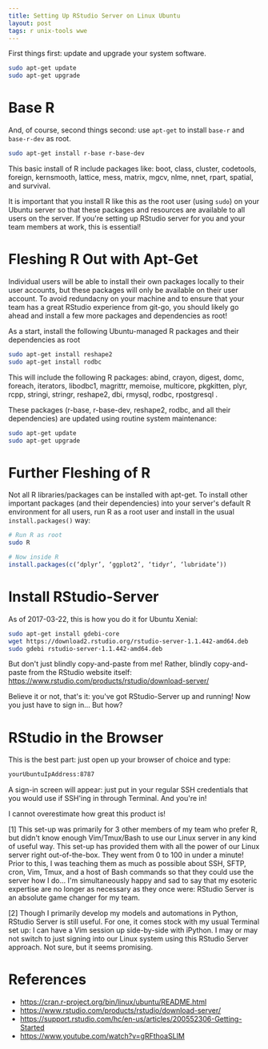 ```yaml
---
title: Setting Up RStudio Server on Linux Ubuntu
layout: post
tags: r unix-tools wwe
---
```


First things first: update and upgrade your system software.

```bash
sudo apt-get update
sudo apt-get upgrade
```

# Base R
And, of course, second things second: use `apt-get` to install `base-r` and `base-r-dev` as root.

```bash
sudo apt-get install r-base r-base-dev
```

This basic install of R  include packages like: boot, class, cluster, codetools, foreign, kernsmooth, lattice, mess, matrix, mgcv, 
nlme, nnet, rpart, spatial, and survival. 

It is important that you install R like this as the root user (using `sudo`) on your Ubuntu server so that these packages and resources 
are available to all users on the server.  If you're setting up RStudio server for you and your team members at work, this is essential!  


# Fleshing R Out with Apt-Get
Individual users will be able to install their own packages locally to their user accounts, but these packages will
only be available on their user account.  To avoid redundacny on your machine and to ensure that your team has a great
RStudio experience from git-go, you should likely go ahead and install a few more packages and dependencies as root!
 
As a start, install the following Ubuntu-managed R packages and their dependencies as root 

```bash
sudo apt-get install reshape2
sudo apt-get install rodbc
```

This will include the following R packages: abind, crayon, digest, domc, foreach, iterators, libodbc1, magrittr, memoise, multicore, pkgkitten, 
plyr, rcpp, stringi, stringr, reshape2, dbi, rmysql, rodbc, rpostgresql .
 
These packages (r-base, r-base-dev, reshape2, rodbc, and all their dependencies) are updated using routine system maintenance:

```bash
sudo apt-get update
sudo apt-get upgrade
```

# Further Fleshing of R
Not all R libraries/packages can be installed with apt-get.  To install other important packages (and their dependencies)
into your server's default R environment for all users, run R as a root user and install in the usual `install.packages()` way:
 
```bash
# Run R as root
sudo R
```

```r
# Now inside R
install.packages(c(‘dplyr’, ‘ggplot2’, ‘tidyr’, ‘lubridate’))
```
 
# Install RStudio-Server

As of 2017-03-22, this is how you do it for Ubuntu Xenial:

```bash
sudo apt-get install gdebi-core
wget https://download2.rstudio.org/rstudio-server-1.1.442-amd64.deb
sudo gdebi rstudio-server-1.1.442-amd64.deb
```

But don't just blindly copy-and-paste from me!  Rather, blindly copy-and-paste from the RStudio
website itself:  https://www.rstudio.com/products/rstudio/download-server/

Believe it or not, that's it: you've got RStudio-Server up and running!  Now you just have to sign in... But how?

# RStudio in the Browser
This is the best part: just open up your browser of choice and type:

```bash
yourUbuntuIpAddress:8787
```

A sign-in screen will appear: just put in your regular SSH credentials that you would use if SSH'ing in 
through Terminal.  And you're in!

I cannot overestimate how great this product is!  

[1] This set-up was primarily 
for 3 other members of my team who prefer R, but didn't know enough Vim/Tmux/Bash to use our Linux server 
in any kind of useful way.  This set-up has provided them with all the power of our Linux server
right out-of-the-box.  They went from 0 to 100 in under a minute!  Prior to this, I was teaching them
as much as possible about SSH, SFTP, cron, Vim, Tmux, and a host of Bash commands so that they could
use the server how I do...  I'm simultaneously happy and sad to say that my esoteric expertise are no 
longer as necessary as they once were: RStudio Server is an absolute game changer for my team.

[2] Though I primarily develop my models and automations in Python, RStudio Server is still useful. For one, it comes stock
with my usual Terminal set up: I can have a Vim session up side-by-side with iPython.  I may or may not switch to
just signing into our Linux system using this RStudio Server approach.  Not sure, but it seems promising.




# References
* https://cran.r-project.org/bin/linux/ubuntu/README.html
* https://www.rstudio.com/products/rstudio/download-server/
* https://support.rstudio.com/hc/en-us/articles/200552306-Getting-Started
* https://www.youtube.com/watch?v=gRFthoaSLIM
